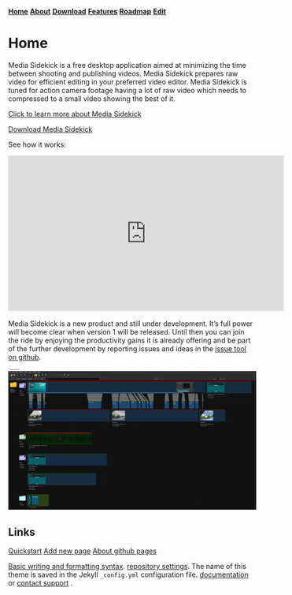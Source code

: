 [__Home__](https://ewoudwijma.github.io/MediaSidekick/)
[__About__](about.md)
[__Download__](download.md)
[__Features__](features.md)
[__Roadmap__](roadmap.md)
[__Edit__](https://github.com/ewoudwijma/MediaSidekick/edit/gh-pages/index.md)

<link rel="shortcut icon" type="image/png" href="fiprelogo.ico">

# Home

Media Sidekick is a free desktop application aimed at minimizing the time between shooting and publishing videos. Media Sidekick prepares raw video for efficient editing in your preferred video editor. Media Sidekick is tuned for action camera footage having a lot of raw video which needs to compressed to a small video showing the best of it.

[Click to learn more about Media Sidekick](about.md)

[Download Media Sidekick](about.md)

See how it works:

<iframe width="560" height="315" src="https://www.youtube.com/embed/gKcK0U6PNyI" frameborder="0" allow="autoplay; encrypted-media" allowfullscreen></iframe>

Media Sidekick is a new product and still under development. It’s full power will become clear when version 1 will be released. Until then you can join the ride by enjoying the productivity gains it is already offering and be part of the further development by reporting issues and ideas in the [issue tool on github](https://github.com/ewoudwijma/MediaSidekick/issues).

![Image](/docs/assets/images/MediaSidekick052-2048x1169.png)


## Links

[Quickstart](https://docs.github.com/en/pages/quickstart)
[Add new page](https://docs.github.com/en/pages/setting-up-a-github-pages-site-with-jekyll/adding-content-to-your-github-pages-site-using-jekyll#about-content-in-jekyll-sites)
[About github pages](https://docs.github.com/en/pages/getting-started-with-github-pages/about-github-pages#publishing-sources-for-github-pages-sites)

[Basic writing and formatting syntax](https://docs.github.com/en/github/writing-on-github/getting-started-with-writing-and-formatting-on-github/basic-writing-and-formatting-syntax).
[repository settings](https://github.com/ewoudwijma/MediaSidekick/settings/pages). The name of this theme is saved in the Jekyll `_config.yml` configuration file.
[documentation](https://docs.github.com/categories/github-pages-basics/) or [contact support](https://support.github.com/contact) .
